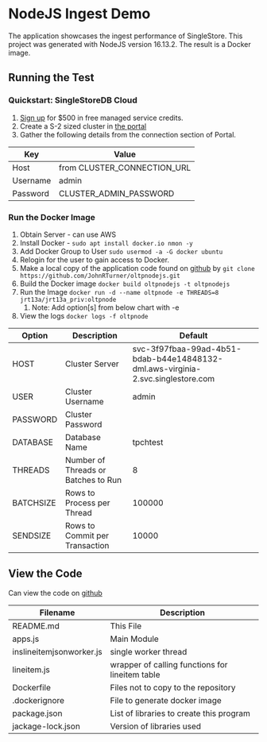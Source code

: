 # NodeJS Ingest Demo

The application showcases the ingest performance of SingleStore.
This project was generated with NodeJS version 16.13.2.  The result is a Docker image.

## Running the Test

### Quickstart: SingleStoreDB Cloud
1. [Sign up][try-free] for $500 in free managed service credits.
1. Create a S-2 sized cluster in [the portal][portal]
1. Gather the following details from the connection section of Portal.

| Key       | Value                    |
|-----------|--------------------------|
| Host      | from CLUSTER_CONNECTION_URL |
| Username  | admin                    |
| Password  | CLUSTER_ADMIN_PASSWORD   |

### Run the Docker Image
1. Obtain Server - can use AWS
1. Install Docker - `sudo apt install docker.io nmon -y`
1. Add Docker Group to User `sudo usermod -a -G docker ubuntu`
1. Relogin for the user to gain access to Docker.
1. Make a local copy of the application code found on [github][github] by `git clone https://github.com/JohnRTurner/oltpnodejs.git`
1. Build the Docker image `docker build oltpnodejs -t oltpnodejs`
1. Run the Image `docker run -d --name oltpnode -e THREADS=8 jrt13a/jrt13a_priv:oltpnode`
   1. Note: Add option[s] from below chart with -e
1. View the logs `docker logs -f oltpnode`
   

| Option     | Description                          | Default                                                                         |
|------------|--------------------------------------|---------------------------------------------------------------------------------|
| HOST       | Cluster Server                       | svc-3f97fbaa-99ad-4b51-bdab-b44e14848132-dml.aws-virginia-2.svc.singlestore.com |
| USER       | Cluster Username                     | admin                                                                           |
| PASSWORD   | Cluster Password                     |                                                                                 |
| DATABASE   | Database Name                        | tpchtest                                                                        | 
| THREADS    | Number of Threads or Batches to Run  | 8                                                                               |
| BATCHSIZE  | Rows to Process per Thread           | 100000                                                                          |
| SENDSIZE   | Rows to Commit per Transaction       | 10000                                                                           |         

## View the Code
Can view the code on [github][github]

| Filename             | Description                                     | 
|----------------------|-------------------------------------------------|
| README.md            | This File                                       |
| apps.js              | Main Module                                     |
| inslineitemjsonworker.js | single worker thread                            | 
| lineitem.js          | wrapper of calling functions for lineitem table |
| Dockerfile           | Files not to copy to the repository             |
| .dockerignore        | File to generate docker image                   |
| package.json         | List of libraries to create this program        |
| jackage-lock.json    | Version of libraries used                       |



[try-free]: https://www.singlestore.com/try-free/
[portal]: https://portal.singlestore.com/
[github]: https://github.com/JohnRTurner/oltpnodejs
